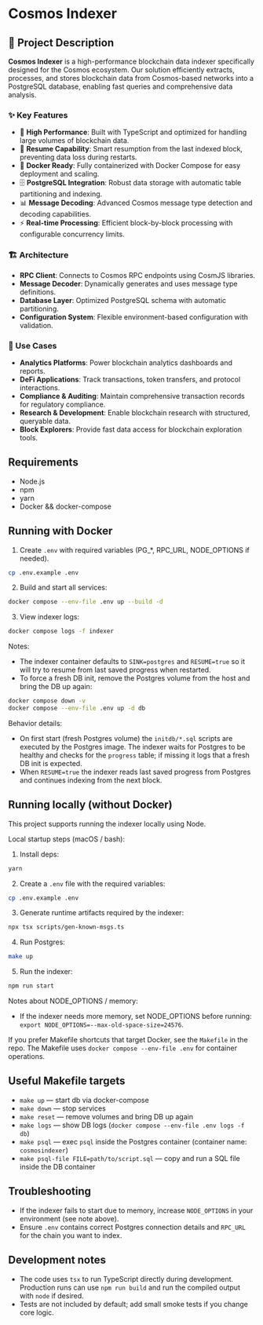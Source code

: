 # Cosmos Indexer

## 🌌 Project Description

**Cosmos Indexer** is a high-performance blockchain data indexer specifically designed for the Cosmos ecosystem. Our solution efficiently extracts, processes, and stores blockchain data from Cosmos-based networks into a PostgreSQL database, enabling fast queries and comprehensive data analysis.

### ✨ Key Features

- 🚀 **High Performance**: Built with TypeScript and optimized for handling large volumes of blockchain data.
- 🔄 **Resume Capability**: Smart resumption from the last indexed block, preventing data loss during restarts.
- 🐳 **Docker Ready**: Fully containerized with Docker Compose for easy deployment and scaling.
- 🗄️ **PostgreSQL Integration**: Robust data storage with automatic table partitioning and indexing.
- 📊 **Message Decoding**: Advanced Cosmos message type detection and decoding capabilities.
- ⚡ **Real-time Processing**: Efficient block-by-block processing with configurable concurrency limits.

### 🏗️ Architecture

- **RPC Client**: Connects to Cosmos RPC endpoints using CosmJS libraries.
- **Message Decoder**: Dynamically generates and uses message type definitions.
- **Database Layer**: Optimized PostgreSQL schema with automatic partitioning.
- **Configuration System**: Flexible environment-based configuration with validation.

### 🎯 Use Cases

- **Analytics Platforms**: Power blockchain analytics dashboards and reports.
- **DeFi Applications**: Track transactions, token transfers, and protocol interactions.
- **Compliance & Auditing**: Maintain comprehensive transaction records for regulatory compliance.
- **Research & Development**: Enable blockchain research with structured, queryable data.
- **Block Explorers**: Provide fast data access for blockchain exploration tools.

## Requirements

- Node.js
- npm
- yarn
- Docker && docker-compose

## Running with Docker

1. Create `.env` with required variables (PG_*, RPC_URL, NODE_OPTIONS if needed).

```bash
cp .env.example .env
```

2. Build and start all services:

```bash
docker compose --env-file .env up --build -d
```

3. View indexer logs:

```bash
docker compose logs -f indexer
```

Notes:
- The indexer container defaults to `SINK=postgres` and `RESUME=true` so it will try to resume from last saved progress when restarted.
- To force a fresh DB init, remove the Postgres volume from the host and bring the DB up again:

```bash
docker compose down -v
docker compose --env-file .env up -d db
```

Behavior details:
- On first start (fresh Postgres volume) the `initdb/*.sql` scripts are executed by the Postgres image. The indexer waits for Postgres to be healthy and checks for the `progress` table; if missing it logs that a fresh DB init is expected.
- When `RESUME=true` the indexer reads last saved progress from Postgres and continues indexing from the next block.

## Running locally (without Docker)

This project supports running the indexer locally using Node.

Local startup steps (macOS / bash):

1. Install deps:

```bash
yarn
```

2. Create a `.env` file with the required variables:

```bash
cp .env.example .env
```

3. Generate runtime artifacts required by the indexer:

```bash
npx tsx scripts/gen-known-msgs.ts
```

4. Run Postgres:

```bash
make up
```

5. Run the indexer:

```bash
npm run start
```

Notes about NODE_OPTIONS / memory:
- If the indexer needs more memory, set NODE_OPTIONS before running: `export NODE_OPTIONS=--max-old-space-size=24576`.

If you prefer Makefile shortcuts that target Docker, see the `Makefile` in the repo. The Makefile uses `docker compose --env-file .env` for container operations.

## Useful Makefile targets

- `make up` — start db via docker-compose
- `make down` — stop services
- `make reset` — remove volumes and bring DB up again
- `make logs` — show DB logs (`docker compose --env-file .env logs -f db`)
- `make psql` — exec `psql` inside the Postgres container (container name: `cosmosindexer`)
- `make psql-file FILE=path/to/script.sql` — copy and run a SQL file inside the DB container

## Troubleshooting

- If the indexer fails to start due to memory, increase `NODE_OPTIONS` in your environment (see note above).
- Ensure `.env` contains correct Postgres connection details and `RPC_URL` for the chain you want to index.

## Development notes

- The code uses `tsx` to run TypeScript directly during development. Production runs can use `npm run build` and run the compiled output with `node` if desired.
- Tests are not included by default; add small smoke tests if you change core logic.
